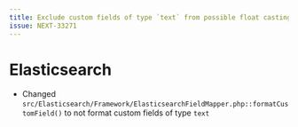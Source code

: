 ```yaml
---
title: Exclude custom fields of type `text` from possible float casting
issue: NEXT-33271
---
```

# Elasticsearch
* Changed `src/Elasticsearch/Framework/ElasticsearchFieldMapper.php::formatCustomField()` to not format custom fields of type `text`